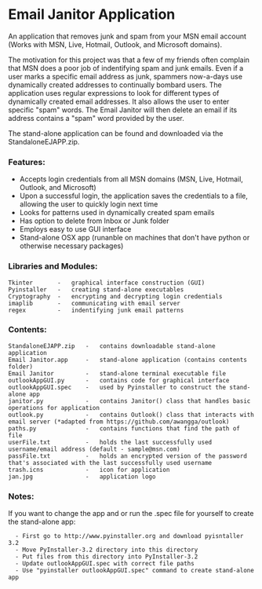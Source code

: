 # Email Janitor Application
An application that removes junk and spam from your MSN email account (Works with MSN, Live, Hotmail, Outlook, and Microsoft domains). 

The motivation for this project was that a few of my friends often complain that MSN does a poor job of indentifying 
spam and junk emails. Even if a user marks a specific email address as junk, spammers now-a-days use dynamically created addresses to 
continually bombard users. The application uses regular expressions to look for different types of dynamically created email addresses.
It also allows the user to enter specific "spam" words. The Email Janitor will then delete an email if its address contains a "spam"
word provided by the user. 

The stand-alone application can be found and downloaded via the StandaloneEJAPP.zip.

### Features:
  - Accepts login credentials from all MSN domains (MSN, Live, Hotmail, Outlook, and Microsoft)
  - Upon a successful login, the application saves the credentials to a file, allowing the user to quickly login next time
  - Looks for patterns used in dynamically created spam emails
  - Has option to delete from Inbox or Junk folder
  - Employs easy to use GUI interface
  - Stand-alone OSX app (runanble on machines that don't have python or otherwise necessary packages)  

### Libraries and Modules:
    Tkinter       -   graphical interface construction (GUI)
    Pyinstaller   -   creating stand-alone executables
    Cryptography  -   encrypting and decrypting login credentials 
    imaplib       -   communicating with email server
    regex         -   indentifying junk email patterns
  
### Contents:
    StandaloneEJAPP.zip   -   contains downloadable stand-alone application
    Email Janitor.app     -   stand-alone application (contains contents folder)
    Email Janitor         -   stand-alone terminal executable file 
    outlookAppGUI.py      -   contains code for graphical interface
    outlookAppGUI.spec    -   used by Pyinstaller to construct the stand-alone app 
    janitor.py            -   contains Janitor() class that handles basic operations for application
    outlook.py            -   contains Outlook() class that interacts with email server (*adapted from https://github.com/awangga/outlook)
    paths.py              -   contains functions that find the path of file 
    userFile.txt          -   holds the last successfully used username/email address (default - sample@msn.com) 
    passFile.txt          -   holds an encrypted version of the password that's associated with the last successfully used username
    trash.icns            -   icon for application
    jan.jpg               -   application logo

### Notes:
  If you want to change the app and or run the .spec file for yourself to create the stand-alone app:
  
      - First go to http://www.pyinstaller.org and download pyisntaller 3.2
      - Move PyInstaller-3.2 directory into this directory 
      - Put files from this directory into PyInstaller-3.2
      - Update outlookAppGUI.spec with correct file paths
      - Use "pyinstaller outlookAppGUI.spec" command to create stand-alone app

      
      
      
     






